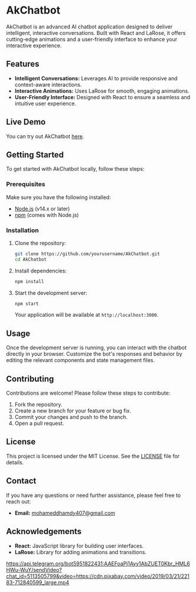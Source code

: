 # AkChatbot

AkChatbot is an advanced AI chatbot application designed to deliver intelligent, interactive conversations. Built with React and LaRose, it offers cutting-edge animations and a user-friendly interface to enhance your interactive experience.

## Features

- **Intelligent Conversations:** Leverages AI to provide responsive and context-aware interactions.
- **Interactive Animations:** Uses LaRose for smooth, engaging animations.
- **User-Friendly Interface:** Designed with React to ensure a seamless and intuitive user experience.

## Live Demo

You can try out AkChatbot [here](https://ak-chatbot.vercel.app).

## Getting Started

To get started with AkChatbot locally, follow these steps:

### Prerequisites

Make sure you have the following installed:

- [Node.js](https://nodejs.org/) (v14.x or later)
- [npm](https://www.npmjs.com/get-npm) (comes with Node.js)

### Installation

1. Clone the repository:
   ```bash
   git clone https://github.com/yourusername/AkChatbot.git
   cd AkChatbot
   ```
2. Install dependencies:
   ```bash
   npm install
   ```
3. Start the development server:
   ```bash
   npm start
   ```
   Your application will be available at `http://localhost:3000`.

## Usage

Once the development server is running, you can interact with the chatbot directly in your browser. Customize the bot's responses and behavior by editing the relevant components and state management files.

## Contributing

Contributions are welcome! Please follow these steps to contribute:

1. Fork the repository.
2. Create a new branch for your feature or bug fix.
3. Commit your changes and push to the branch.
4. Open a pull request.

## License

This project is licensed under the MIT License. See the [LICENSE](LICENSE) file for details.

## Contact

If you have any questions or need further assistance, please feel free to reach out:

- **Email:** mohameddhamdy407@gmail.com

## Acknowledgements

- **React:** JavaScript library for building user interfaces.
- **LaRose:** Library for adding animations and transitions.



https://api.telegram.org/bot5951822431:AAEFoaPj1Ayy1AbZUET0Kbr_HML6HWu-WuY/sendVideo?chat_id=5113505799&video=https://cdn.pixabay.com/video/2019/03/21/22183-712840599_large.mp4

